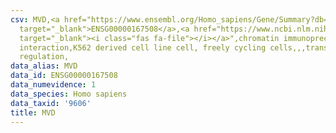 ```yaml
---
csv: MVD,<a href="https://www.ensembl.org/Homo_sapiens/Gene/Summary?db=core;g=ENSG00000167508"
  target="_blank">ENSG00000167508</a>,<a href="https://www.ncbi.nlm.nih.gov/pubmed/23959860"
  target="_blank"><i class="fas fa-file"></i></a>",chromatin immunoprecipitation assay,direct
  interaction,K562 derived cell line cell, freely cycling cells,,,transcriptional
  regulation,
data_alias: MVD
data_id: ENSG00000167508
data_numevidence: 1
data_species: Homo sapiens
data_taxid: '9606'
title: MVD
---
```

